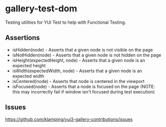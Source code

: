gallery-test-dom
========

Testing utilities for YUI Test to help with Functional Testing.

## Assertions

 - isHidden(node) - Asserts that a given node is not visible on the page
 - isNotHidden(node) - Asserts that a given node is not hidden on the page
 - isHeight(expectedHeight, node) - Asserts that a given node is an expected height
 - isWidth(expectedWidth, node) - Asserts that a given node is an expected width
 - isCentered(node) - Asserts that node is centered in the viewport
 - isFocused(node) - Asserts that a node is focused on the page (NOTE: this may incorrectly fail if window isn't focused during test execution)

## Issues

https://github.com/klamping/yui3-gallery-contributions/issues